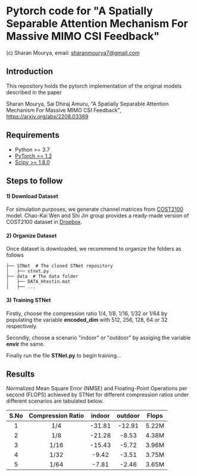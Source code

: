 # Pytorch code for "A Spatially Separable Attention Mechanism For Massive MIMO CSI Feedback"
(c) Sharan Mourya, email: sharanmourya7@gmail.com
## Introduction
This repository holds the pytorch implementation of the original models described in the paper

Sharan Mourya, Sai Dhiraj Amuru, "A Spatially Separable Attention Mechanism For Massive MIMO CSI Feedback", https://arxiv.org/abs/2208.03369

## Requirements
- Python >= 3.7
- [PyTorch >= 1.2](https://pytorch.org/get-started/locally/)
- [Scipy >= 1.8.0](https://scipy.org/install/)


## Steps to follow

#### 1) Download Dataset

For simulation purposes, we generate channel matrices from [COST2100](https://ieeexplore.ieee.org/document/6393523) model. Chao-Kai Wen and Shi Jin group provides a ready-made version of COST2100 dataset in [Dropbox](https://www.dropbox.com/sh/edla5dodnn2ocwi/AADtPCCALXPOsOwYi_rjv3bda?dl=0).

#### 2) Organize Dataset
Once dataset is downloaded, we recommend to organize the folders as follows
```
├── STNet  # The cloned STNet repository
│   ├── stnet.py
├── data  # The data folder
│   ├── DATA_Htestin.mat
│   ├── ...
```
#### 3) Training STNet
Firstly, choose the compression ratio 1/4, 1/8, 1/16, 1/32 or 1/64 by populating the variable **encoded_dim** with 512, 256, 128, 64 or 32 respectively.

Secondly, choose a scenario "indoor" or "outdoor" by assiging the variable **envir** the same.

Finally run the file **STNet.py** to begin training...

## Results
Normalized Mean Square Error (NMSE) and  Floating-Point Operations per second (FLOPS) achieved by STNet for different compression ratios under different scenarios are tabulated below. 

S.No | Compression Ratio | indoor | outdoor | Flops
:--: | :--: | :--: | :--: | :--: 
1 | 1/4 | -31.81 | -12.91 | 5.22M
2 | 1/8 | -21.28 | -8.53 | 4.38M
3 | 1/16 | -15.43 | -5.72 | 3.96M
4 | 1/32 | -9.42 | -3.51 | 3.75M
5 | 1/64 | -7.81 | -2.46 | 3.65M

